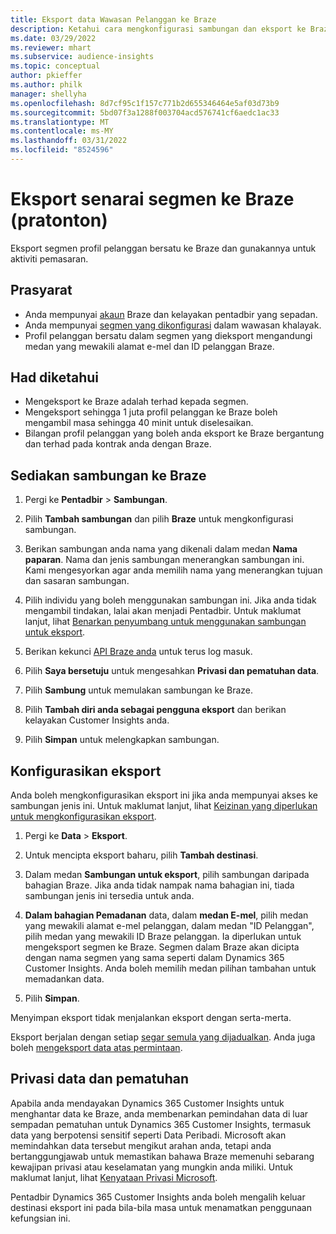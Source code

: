 ```yaml
---
title: Eksport data Wawasan Pelanggan ke Braze
description: Ketahui cara mengkonfigurasi sambungan dan eksport ke Braze.
ms.date: 03/29/2022
ms.reviewer: mhart
ms.subservice: audience-insights
ms.topic: conceptual
author: pkieffer
ms.author: philk
manager: shellyha
ms.openlocfilehash: 8d7cf95c1f157c771b2d655346464e5af03d73b9
ms.sourcegitcommit: 5bd07f3a1288f003704acd576741cf6aedc1ac33
ms.translationtype: MT
ms.contentlocale: ms-MY
ms.lasthandoff: 03/31/2022
ms.locfileid: "8524596"
---
```

# <a name="export-segment-lists-to-braze-preview"></a>Eksport senarai segmen ke Braze (pratonton)

Eksport segmen profil pelanggan bersatu ke Braze dan gunakannya untuk aktiviti pemasaran.

## <a name="prerequisites"></a>Prasyarat

-   Anda mempunyai [akaun](https://www.braze.com/) Braze dan kelayakan pentadbir yang sepadan.
-   Anda mempunyai [segmen yang dikonfigurasi](segments.md) dalam wawasan khalayak.
-   Profil pelanggan bersatu dalam segmen yang dieksport mengandungi medan yang mewakili alamat e-mel dan ID pelanggan Braze. 

## <a name="known-limitations"></a>Had diketahui

- Mengeksport ke Braze adalah terhad kepada segmen.
- Mengeksport sehingga 1 juta profil pelanggan ke Braze boleh mengambil masa sehingga 40 minit untuk diselesaikan. 
- Bilangan profil pelanggan yang boleh anda eksport ke Braze bergantung dan terhad pada kontrak anda dengan Braze.

## <a name="set-up-connection-to-braze"></a>Sediakan sambungan ke Braze

1. Pergi ke **Pentadbir** > **Sambungan**.

1. Pilih **Tambah sambungan** dan pilih **Braze** untuk mengkonfigurasi sambungan.

1. Berikan sambungan anda nama yang dikenali dalam medan **Nama paparan**. Nama dan jenis sambungan menerangkan sambungan ini. Kami mengesyorkan agar anda memilih nama yang menerangkan tujuan dan sasaran sambungan.

1. Pilih individu yang boleh menggunakan sambungan ini. Jika anda tidak mengambil tindakan, lalai akan menjadi Pentadbir. Untuk maklumat lanjut, lihat [Benarkan penyumbang untuk menggunakan sambungan untuk eksport](connections.md#allow-contributors-to-use-a-connection-for-exports).

1. Berikan kekunci [API Braze anda](https://www.braze.com/docs/api/basics/) untuk terus log masuk. 

1. Pilih **Saya bersetuju** untuk mengesahkan **Privasi dan pematuhan data**.

1. Pilih **Sambung** untuk memulakan sambungan ke Braze.

1. Pilih **Tambah diri anda sebagai pengguna eksport** dan berikan kelayakan Customer Insights anda.

1. Pilih **Simpan** untuk melengkapkan sambungan.

## <a name="configure-an-export"></a>Konfigurasikan eksport

Anda boleh mengkonfigurasikan eksport ini jika anda mempunyai akses ke sambungan jenis ini. Untuk maklumat lanjut, lihat [Keizinan yang diperlukan untuk mengkonfigurasikan eksport](export-destinations.md#set-up-a-new-export).

1. Pergi ke **Data** > **Eksport**.

1. Untuk mencipta eksport baharu, pilih **Tambah destinasi**.

1. Dalam medan **Sambungan untuk eksport**, pilih sambungan daripada bahagian Braze. Jika anda tidak nampak nama bahagian ini, tiada sambungan jenis ini tersedia untuk anda.  

3. **Dalam bahagian Pemadanan** data, dalam **medan E-mel**, pilih medan yang mewakili alamat e-mel pelanggan, dalam medan "ID Pelanggan", pilih medan yang mewakili ID Braze pelanggan. Ia diperlukan untuk mengeksport segmen ke Braze. Segmen dalam Braze akan dicipta dengan nama segmen yang sama seperti dalam Dynamics 365 Customer Insights. Anda boleh memilih medan pilihan tambahan untuk memadankan data. 

1. Pilih **Simpan**.

Menyimpan eksport tidak menjalankan eksport dengan serta-merta.

Eksport berjalan dengan setiap [segar semula yang dijadualkan](system.md#schedule-tab). Anda juga boleh [mengeksport data atas permintaan](export-destinations.md#run-exports-on-demand). 


## <a name="data-privacy-and-compliance"></a>Privasi data dan pematuhan

Apabila anda mendayakan Dynamics 365 Customer Insights untuk menghantar data ke Braze, anda membenarkan pemindahan data di luar sempadan pematuhan untuk Dynamics 365 Customer Insights, termasuk data yang berpotensi sensitif seperti Data Peribadi. Microsoft akan memindahkan data tersebut mengikut arahan anda, tetapi anda bertanggungjawab untuk memastikan bahawa Braze memenuhi sebarang kewajipan privasi atau keselamatan yang mungkin anda miliki. Untuk maklumat lanjut, lihat [Kenyataan Privasi Microsoft](https://go.microsoft.com/fwlink/?linkid=396732).

Pentadbir Dynamics 365 Customer Insights anda boleh mengalih keluar destinasi eksport ini pada bila-bila masa untuk menamatkan penggunaan kefungsian ini.
